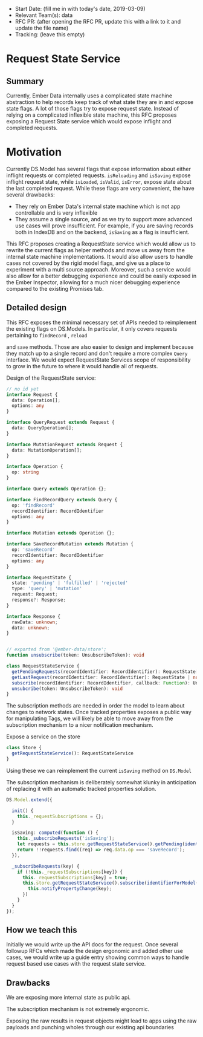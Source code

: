 - Start Date: (fill me in with today's date, 2019-03-09)
- Relevant Team(s): data
- RFC PR: (after opening the RFC PR, update this with a link to it and update the file name)
- Tracking: (leave this empty)
    
# Request State Service
    

## Summary

Currently, Ember Data internally uses a complicated state machine abstraction to help records keep track of what state they are in and expose state flags. A lot of those flags try to expose request state. Instead of relying on a complicated inflexible state machine, this RFC proposes exposing a Request State service which would expose inflight and completed requests.

# Motivation

Currently DS.Model has several flags that expose information about either inflight requests or completed requests. `isReloading` and `isSaving` expose inflight request state, while `isLoaded`, `isValid`, `isError`, expose state about the last completed request. While these flags are very convenient, the have several drawbacks:

- They rely on Ember Data's internal state machine which is not app controllable and is very inflexible
- They assume a single source, and as we try to support more advanced use cases will prove insufficient. For example, if you are saving records both in IndexDB and on the backend, `isSaving` as a flag is insufficient.

This RFC proposes creating a RequestState service which would allow us to rewrite the current flags as helper methods and move us away from the internal state machine implementations. It would also allow users to handle cases not covered by the rigid model flags, and give us a place to experiment with a multi source approach. Moreover, such a service would also allow for a better debugging experience and could be easily exposed in the Ember Inspector, allowing for a much nicer debugging experience compared to the existing Promises tab.

## Detailed design

This RFC exposes the minimal necessary set of APIs needed to reimplement the existing flags on DS.Models. In particular, it only covers requests pertaining to `findRecord` , `reload`

and `save` methods. Those are also easier to design and implement because they match up to a single record and don't require a more complex `Query` interface. We would expect RequestState Services scope of responsibility to grow in the future to where it would handle all of requests.

Design of the RequestState service:

```ts
// no id yet
interface Request {
  data: Operation[];
  options: any
}

interface QueryRequest extends Request {
  data: QueryOperation[];
}

interface MutationRequest extends Request {
  data: MutationOperation[];
}

interface Operation {
  op: string
}

interface Query extends Operation {};

interface FindRecordQuery extends Query {
  op: 'findRecord'
  recordIdentifier: RecordIdentifier
  options: any
}

interface Mutation extends Operation {};

interface SaveRecordMutation extends Mutation {
  op: 'saveRecord'
  recordIdentifier: RecordIdentifier
  options: any
}

interface RequestState {
  state: 'pending' | 'fulfilled' | 'rejected'
  type: 'query' | 'mutation'
  request: Request;
  response?: Response;
}

interface Response {
  rawData: unknown;
  data: unknown;
}


// exported from '@ember-data/store';
function unsubscribe(token: UnsubscribeToken): void

class RequestStateService {
  getPendingRequests(recordIdentifier: RecordIdentifier): RequestState[]
  getLastRequest(recordIdentifier: RecordIdentifier): RequestState | null
  subscribe(recordIdentifier: RecordIdentifier, callback: Function): UnsubscribeToken
  unsubcribe(token: UnsubscribeToken): void
}
```

The subscription methods are needed in order the model to learn about changes to network states. Once tracked properties exposes a public way for manipulating Tags, we will likely be able to move away from the subscription mechanism to a nicer notification mechanism.

Expose a service on the store

```ts
class Store {
  getRequestStateService(): RequestStateService
}   
```

Using these  we can reimplement the current `isSaving` method on `DS.Model`

The subscription mechanism is deliberately somewhat klunky in anticipation of replacing it with an automatic tracked properties solution.

```ts
DS.Model.extend({

  init() {
    this._requestSubscriptions = {};
  } 

  isSaving: computed(function () {
    this._subscribeRequests('isSaving');
    let requests = this.store.getRequestStateService().getPending(identifierForModel(this));
    return !!requests.find((req) => req.data.op === 'saveRecord');
  }),

  _subscribeRequests(key) {
    if (!this._requestSubscriptions[key]) {
      this._requestSubscriptions[key] = true;
      this.store.getRequestStateService().subscribe(identifierForModel(this), () => {
        this.notifyPropertyChange(key);
      })
    }
  }
});
```

## How we teach this

Initially we would write up the API docs for the request. Once several followup RFCs which made the design ergonomic and added other use cases,
we would write up a guide entry showing common ways to handle request based use cases with the request state service.

## Drawbacks

We are exposing more internal state as public api.

The subscription mechanism is not extremely ergonomic.

Exposing the raw results in request objects might lead to apps using the raw payloads and punching wholes through our existing api boundaries
